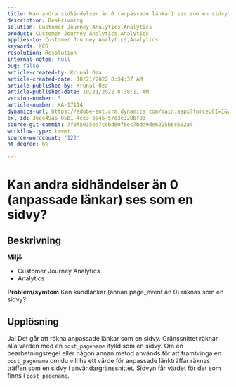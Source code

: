 ```yaml
---
title: Kan andra sidhändelser än 0 (anpassade länkar) ses som en sidvy?
description: Beskrivning
solution: Customer Journey Analytics,Analytics
product: Customer Journey Analytics,Analytics
applies-to: Customer Journey Analytics,Analytics
keywords: KCS
resolution: Resolution
internal-notes: null
bug: false
article-created-by: Krunal Oza
article-created-date: 10/21/2022 8:34:37 AM
article-published-by: Krunal Oza
article-published-date: 10/21/2022 8:38:11 AM
version-number: 3
article-number: KA-17114
dynamics-url: https://adobe-ent.crm.dynamics.com/main.aspx?forceUCI=1&pagetype=entityrecord&etn=knowledgearticle&id=e0d0b62f-1b51-ed11-bba2-0022480867fb
exl-id: 36ee49a5-05b1-4ce3-ba45-57d3e328bf83
source-git-commit: 7f0f5035ea7cebd60f6ec7bda9de6225b6c602a4
workflow-type: tm+mt
source-wordcount: '122'
ht-degree: 6%

---
```


# Kan andra sidhändelser än 0 (anpassade länkar) ses som en sidvy?

## Beskrivning

<b>Miljö</b>
- Customer Journey Analytics
- Analytics 



<b>Problem/symtom</b>
Kan kundlänkar (annan page_event än 0) räknas som en sidvy?


## Upplösning


Ja! Det går att räkna anpassade länkar som en sidvy. Gränssnittet räknar alla värden med en `post_pagename` ifylld som en sidvy. Om en bearbetningsregel eller någon annan metod används för att framtvinga en `post_pagename` om du vill ha ett värde för anpassade länkträffar räknas träffen som en sidvy i användargränssnittet. Sidvyn får värdet för det som finns i `post_pagename`.
